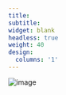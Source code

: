 ```yaml
---
title:
subtitle:
widget: blank
headless: true
weight: 40
design:
  columns: '1'
---
```



![image](/bayesian-network-psychometrics-lab_/assets/media/welcome.png)

